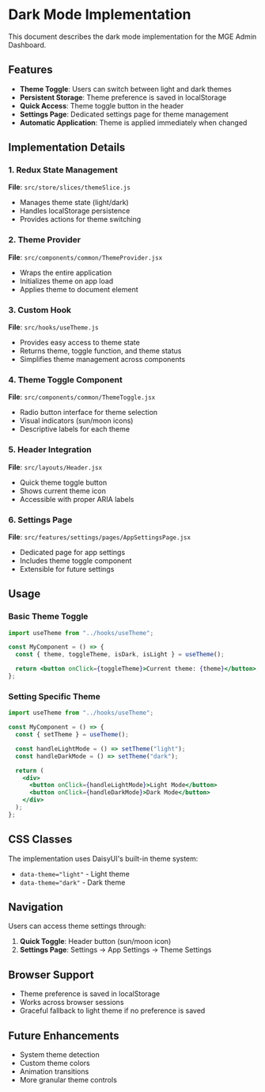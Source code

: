 # Dark Mode Implementation

This document describes the dark mode implementation for the MGE Admin Dashboard.

## Features

- **Theme Toggle**: Users can switch between light and dark themes
- **Persistent Storage**: Theme preference is saved in localStorage
- **Quick Access**: Theme toggle button in the header
- **Settings Page**: Dedicated settings page for theme management
- **Automatic Application**: Theme is applied immediately when changed

## Implementation Details

### 1. Redux State Management

**File**: `src/store/slices/themeSlice.js`

- Manages theme state (light/dark)
- Handles localStorage persistence
- Provides actions for theme switching

### 2. Theme Provider

**File**: `src/components/common/ThemeProvider.jsx`

- Wraps the entire application
- Initializes theme on app load
- Applies theme to document element

### 3. Custom Hook

**File**: `src/hooks/useTheme.js`

- Provides easy access to theme state
- Returns theme, toggle function, and theme status
- Simplifies theme management across components

### 4. Theme Toggle Component

**File**: `src/components/common/ThemeToggle.jsx`

- Radio button interface for theme selection
- Visual indicators (sun/moon icons)
- Descriptive labels for each theme

### 5. Header Integration

**File**: `src/layouts/Header.jsx`

- Quick theme toggle button
- Shows current theme icon
- Accessible with proper ARIA labels

### 6. Settings Page

**File**: `src/features/settings/pages/AppSettingsPage.jsx`

- Dedicated page for app settings
- Includes theme toggle component
- Extensible for future settings

## Usage

### Basic Theme Toggle

```jsx
import useTheme from "../hooks/useTheme";

const MyComponent = () => {
  const { theme, toggleTheme, isDark, isLight } = useTheme();

  return <button onClick={toggleTheme}>Current theme: {theme}</button>;
};
```

### Setting Specific Theme

```jsx
import useTheme from "../hooks/useTheme";

const MyComponent = () => {
  const { setTheme } = useTheme();

  const handleLightMode = () => setTheme("light");
  const handleDarkMode = () => setTheme("dark");

  return (
    <div>
      <button onClick={handleLightMode}>Light Mode</button>
      <button onClick={handleDarkMode}>Dark Mode</button>
    </div>
  );
};
```

## CSS Classes

The implementation uses DaisyUI's built-in theme system:

- `data-theme="light"` - Light theme
- `data-theme="dark"` - Dark theme

## Navigation

Users can access theme settings through:

1. **Quick Toggle**: Header button (sun/moon icon)
2. **Settings Page**: Settings → App Settings → Theme Settings

## Browser Support

- Theme preference is saved in localStorage
- Works across browser sessions
- Graceful fallback to light theme if no preference is saved

## Future Enhancements

- System theme detection
- Custom theme colors
- Animation transitions
- More granular theme controls
